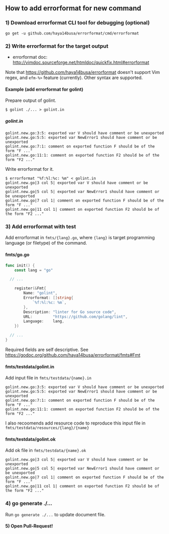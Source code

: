 ## How to add errorformat for new command

### 1) Download errorformat CLI tool for debugging (optional)

```
go get -u github.com/haya14busa/errorformat/cmd/errorformat
```

### 2) Write errorformat for the target output
- errorformat doc: http://vimdoc.sourceforge.net/htmldoc/quickfix.html#errorformat

Note that https://github.com/haya14busa/errorformat doesn't support Vim regex, and `efm-%>` feature (currently).
Other syntax are supported.

#### Example (add errorformat for golint)

Prepare output of golint.

```
$ golint ./... > golint.in
```

##### golint.in

```
golint.new.go:3:5: exported var V should have comment or be unexported
golint.new.go:5:5: exported var NewError1 should have comment or be unexported
golint.new.go:7:1: comment on exported function F should be of the form "F ..."
golint.new.go:11:1: comment on exported function F2 should be of the form "F2 ..."
```

Write errorformat for it.

```
$ errorformat "%f:%l:%c: %m" < golint.in
golint.new.go|3 col 5| exported var V should have comment or be unexported
golint.new.go|5 col 5| exported var NewError1 should have comment or be unexported
golint.new.go|7 col 1| comment on exported function F should be of the form "F ..."
golint.new.go|11 col 1| comment on exported function F2 should be of the form "F2 ..."
```

### 3) Add errorformat with test
Add errorformat in `fmts/{lang}.go`, where `{lang}` is target programming language (or filetype) of the command.

#### fmts/go.go

```go
func init() {
	const lang = "go"

  // ...

	register(&Fmt{
		Name: "golint",
		Errorformat: []string{
			`%f:%l:%c: %m`,
		},
		Description: "linter for Go source code",
		URL:         "https://github.com/golang/lint",
		Language:    lang,
	})

  // ...
}
```

Required fields are self descriptive. See https://godoc.org/github.com/haya14busa/errorformat/fmts#Fmt

#### fmts/testdata/golint.in

Add input file in `fmts/testdata/{name}.in`

```
golint.new.go:3:5: exported var V should have comment or be unexported
golint.new.go:5:5: exported var NewError1 should have comment or be unexported
golint.new.go:7:1: comment on exported function F should be of the form "F ..."
golint.new.go:11:1: comment on exported function F2 should be of the form "F2 ..."
```

I also recoomends add resource code to reproduce this input file in `fmts/testdata/resources/{lang}/{name}`

#### fmts/testdata/golint.ok

Add ok file in `fmts/testdata/{name}.ok`

```
golint.new.go|3 col 5| exported var V should have comment or be unexported
golint.new.go|5 col 5| exported var NewError1 should have comment or be unexported
golint.new.go|7 col 1| comment on exported function F should be of the form "F ..."
golint.new.go|11 col 1| comment on exported function F2 should be of the form "F2 ..."
```

### 4) go generate ./...

Run `go generate ./...` to update document file.

#### 5) Open Pull-Request!
